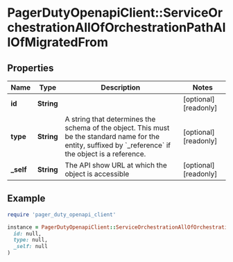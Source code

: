 # PagerDutyOpenapiClient::ServiceOrchestrationAllOfOrchestrationPathAllOfMigratedFrom

## Properties

| Name | Type | Description | Notes |
| ---- | ---- | ----------- | ----- |
| **id** | **String** |  | [optional][readonly] |
| **type** | **String** | A string that determines the schema of the object. This must be the standard name for the entity, suffixed by &#x60;_reference&#x60; if the object is a reference. | [optional][readonly] |
| **_self** | **String** | The API show URL at which the object is accessible | [optional][readonly] |

## Example

```ruby
require 'pager_duty_openapi_client'

instance = PagerDutyOpenapiClient::ServiceOrchestrationAllOfOrchestrationPathAllOfMigratedFrom.new(
  id: null,
  type: null,
  _self: null
)
```

